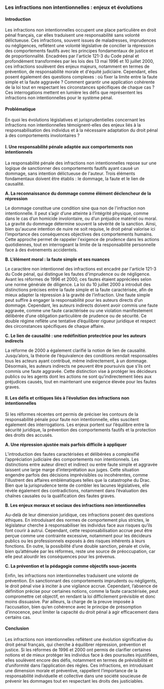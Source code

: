 ### Les infractions non intentionnelles : enjeux et évolutions

#### Introduction

Les infractions non intentionnelles occupent une place particulière en droit pénal français, car elles traduisent une responsabilité sans volonté délictueuse. Ces infractions, souvent issues de maladresses, imprudences ou négligences, reflètent une volonté législative de concilier la répression des comportements fautifs avec les principes fondamentaux de justice et de proportionnalité. Encadrées par l'article 121-3 du Code pénal et profondément transformées par les lois des 13 mai 1996 et 10 juillet 2000, ces infractions soulèvent des enjeux majeurs, notamment en termes de prévention, de responsabilité morale et d'équité judiciaire. Cependant, elles posent également des questions complexes : où fixer la limite entre la faute simple et la faute aggravée ? Comment garantir une application cohérente de la loi tout en respectant les circonstances spécifiques de chaque cas ? Ces interrogations mettent en lumière les défis que représentent les infractions non intentionnelles pour le système pénal.

#### Problématique

En quoi les évolutions législatives et jurisprudentielles concernant les infractions non intentionnelles témoignent-elles des enjeux liés à la responsabilisation des individus et à la nécessaire adaptation du droit pénal à des comportements involontaires ?

#### I. Une responsabilité pénale adaptée aux comportements non intentionnels

La responsabilité pénale des infractions non intentionnelles repose sur une logique de sanctionner des comportements fautifs ayant causé un dommage, sans intention délictueuse de l'auteur. Trois éléments fondamentaux doivent être établis : le dommage, la faute et le lien de causalité.

**A. La reconnaissance du dommage comme élément déclencheur de la répression**

Le dommage constitue une condition sine qua non de l'infraction non intentionnelle. Il peut s’agir d’une atteinte à l’intégrité physique, comme dans le cas d’un homicide involontaire, ou d’un préjudice matériel ou moral. La gravité du dommage détermine souvent la sévérité de la sanction. Ainsi, bien qu'aucune intention de nuire ne soit requise, le droit pénal valorise ici l’importance des conséquences objectives des comportements humains. Cette approche permet de rappeler l'exigence de prudence dans les actions quotidiennes, tout en interrogeant la limite de la responsabilité personnelle face à des événements accidentels.

**B. L’élément moral : la faute simple et ses nuances**

Le caractère non intentionnel des infractions est encadré par l'article 121-3 du Code pénal, qui distingue les fautes d'imprudence ou de négligence. Avant les réformes de 1996 et 2000, ces fautes étaient appréciées selon une norme générale de diligence. La loi du 10 juillet 2000 a introduit des distinctions précises entre la faute simple et la faute caractérisée, afin de mieux adapter la répression à la gravité de l’infraction. Une faute simple peut suffire à engager la responsabilité pour les auteurs directs d’un dommage. Cependant, les auteurs indirects doivent avoir commis une faute aggravée, comme une faute caractérisée ou une violation manifestement délibérée d’une obligation particulière de prudence ou de sécurité. Ce double régime reflète une tentative d’équilibrer rigueur juridique et respect des circonstances spécifiques de chaque affaire.

**C. Le lien de causalité : une redéfinition protectrice pour les auteurs indirects**

La réforme de 2000 a également clarifié la notion de lien de causalité. Jusqu’alors, la théorie de l’équivalence des conditions rendait responsables tous les acteurs ayant contribué, même indirectement, à un dommage. Désormais, les auteurs indirects ne peuvent être poursuivis que s’ils ont commis une faute aggravée. Cette distinction vise à protéger les décideurs publics ou les agents dont les actions ne sont qu’indirectement liées aux préjudices causés, tout en maintenant une exigence élevée pour les fautes graves.

#### II. Les défis et critiques liés à l’évolution des infractions non intentionnelles

Si les réformes récentes ont permis de préciser les contours de la responsabilité pénale pour faute non intentionnelle, elles suscitent également des interrogations. Les enjeux portent sur l’équilibre entre la sécurité juridique, la prévention des comportements fautifs et la protection des droits des accusés.

**A. Une répression ajustée mais parfois difficile à appliquer**

L’introduction des fautes caractérisées et délibérées a complexifié l’appréciation judiciaire des comportements non intentionnels. Les distinctions entre auteur direct et indirect ou entre faute simple et aggravée laissent une large marge d’interprétation aux juges. Cette situation engendre parfois des décisions imprévisibles ou incohérentes, comme l’illustrent des affaires emblématiques telles que la catastrophe du Drac. Bien que la jurisprudence tente de combler les lacunes législatives, elle révèle également des contradictions, notamment dans l’évaluation des chaînes causales ou la qualification des fautes graves.

**B. Les enjeux moraux et sociaux des infractions non intentionnelles**

Au-delà de leur dimension juridique, ces infractions posent des questions éthiques. En introduisant des normes de comportement plus strictes, le législateur cherche à responsabiliser les individus face aux risques qu’ils font courir à autrui. Cependant, cette responsabilisation accrue peut être perçue comme une contrainte excessive, notamment pour les décideurs publics ou les professionnels exposés à des risques inhérents à leurs fonctions. En outre, la possibilité d’une double sanction, pénale et civile, bien qu’atténuée par les réformes, reste une source de préoccupation, car elle peut alourdir les conséquences pour les prévenus.

**C. La prévention et la pédagogie comme objectifs sous-jacents**

Enfin, les infractions non intentionnelles traduisent une volonté de prévention. En sanctionnant des comportements imprudents ou négligents, le droit pénal vise à inciter à une vigilance accrue. Cependant, l’absence de définition précise pour certaines notions, comme la faute caractérisée, peut compromettre cet objectif, en rendant la loi difficilement prévisible et donc moins dissuasive. Par ailleurs, la charge de la preuve imposée à l’accusation, bien qu’en cohérence avec le principe de présomption d’innocence, peut limiter la capacité du droit pénal à agir efficacement dans certains cas.

#### Conclusion

Les infractions non intentionnelles reflètent une évolution significative du droit pénal français, qui cherche à équilibrer répression, prévention et justice. Si les réformes de 1996 et 2000 ont permis de clarifier certaines notions et de mieux protéger les individus face à des poursuites injustifiées, elles soulèvent encore des défis, notamment en termes de prévisibilité et d’uniformité dans l’application des règles. Ces infractions, en introduisant une dimension morale et préventive, rappellent l’importance de la responsabilité individuelle et collective dans une société soucieuse de prévenir les dommages tout en respectant les droits des justiciables.